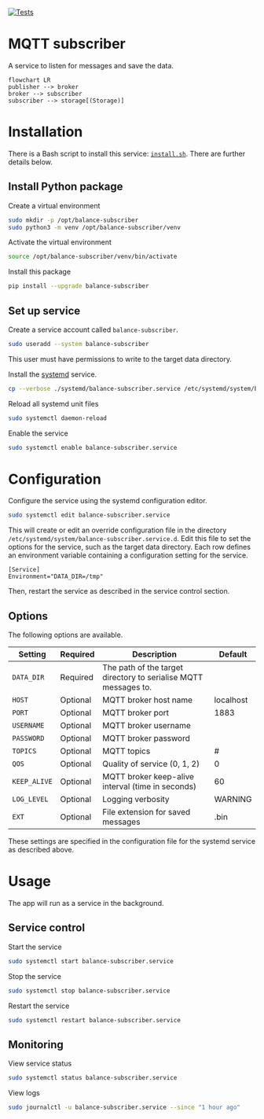 [![Tests](https://github.com/IoT-balance-project/balance-mqtt-subscriber/actions/workflows/test.yaml/badge.svg)](https://github.com/IoT-balance-project/balance-mqtt-subscriber/actions/workflows/test.yaml)

# MQTT subscriber

A service to listen for messages and save the data.

```mermaid
flowchart LR
publisher --> broker
broker --> subscriber
subscriber --> storage[(Storage)]
```

# Installation

There is a Bash script to install this service: [`install.sh`](install.sh).
There are further details below.

## Install Python package

Create a virtual environment

```bash
sudo mkdir -p /opt/balance-subscriber
sudo python3 -m venv /opt/balance-subscriber/venv
```

Activate the virtual environment

```bash
source /opt/balance-subscriber/venv/bin/activate
```

Install this package

```bash
pip install --upgrade balance-subscriber
```

## Set up service

Create a service account called `balance-subscriber`.

```bash
sudo useradd --system balance-subscriber
```

This user must have permissions to write to the target data directory.

Install the [systemd](https://systemd.io/) service.

```bash
cp --verbose ./systemd/balance-subscriber.service /etc/systemd/system/balance-subscriber.service
```

Reload all systemd unit files

```bash
sudo systemctl daemon-reload
```

Enable the service

```bash
sudo systemctl enable balance-subscriber.service
```

# Configuration

Configure the service using the systemd configuration editor.

```bash
sudo systemctl edit balance-subscriber.service
```

This will create or edit an override configuration file in the directory `/etc/systemd/system/balance-subscriber.service.d`.
Edit this file to set the options for the service, such as the target data directory. Each row defines an environment variable containing a configuration setting for the service.

```unit file (systemd)
[Service]
Environment="DATA_DIR=/tmp"
```

Then, restart the service as described in the service control section.

## Options

The following options are available.

| Setting      | Required | Description                                                    | Default   |
|--------------| -------- |----------------------------------------------------------------|-----------|
| `DATA_DIR`   | Required | The path of the target directory to serialise MQTT messages to. |           |
| `HOST`       | Optional | MQTT broker host name                                          | localhost |
| `PORT`       | Optional | MQTT broker port                                               | 1883      |
| `USERNAME`   | Optional | MQTT broker username                                           |           |
| `PASSWORD`   | Optional | MQTT broker password                                           |           |
| `TOPICS`     | Optional | MQTT topics                                                    | #         |
| `QOS`        | Optional | Quality of service (0, 1, 2)                                   | 0         |
| `KEEP_ALIVE` | Optional | MQTT broker keep-alive interval (time in seconds)              | 60        |
| `LOG_LEVEL`  | Optional | Logging verbosity                                              | WARNING   |
| `EXT`        | Optional | File extension for saved messages                              | .bin      |

These settings are specified in the configuration file for the systemd service as described above.

# Usage

The app will run as a service in the background.

## Service control

Start the service

```bash
sudo systemctl start balance-subscriber.service
```

Stop the service

```bash
sudo systemctl stop balance-subscriber.service
```

Restart the service

```bash
sudo systemctl restart balance-subscriber.service
```

## Monitoring

View service status

```bash
sudo systemctl status balance-subscriber.service
```

View logs

```bash
sudo journalctl -u balance-subscriber.service --since "1 hour ago"
```
